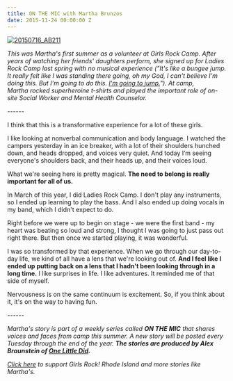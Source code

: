 ```yaml
---
title: ON THE MIC with Martha Brunzos
date: 2015-11-24 00:00:00 Z
---
```


[![20150716_AB211](/uploads/blogposts/20150716_AB211-683x1024.jpg)](http://girlsrockri.org/wp-content/uploads/2015/11/20150716_AB211.jpg)

_This was Martha's first summer as a volunteer at Girls Rock Camp. After years of watching her friends' daughters perform, she signed up for Ladies Rock Camp last spring with no musical experience ("It's like a bungee jump. It really felt like I was standing there going, oh my God, I can't believe I'm doing this. But I'm going to do this. [I'm going to jump.](https://www.youtube.com/watch?v=DglubnqakPo)"). At camp, Martha rocked superheroine t-shirts and played the important role of on-site Social Worker and Mental Health Counselor._

\------

I think that this is a transformative experience for a lot of these girls.

I like looking at nonverbal communication and body language. I watched the campers yesterday in an ice breaker, with a lot of their shoulders hunched down, and heads dropped, and voices very quiet. And today I’m seeing everyone's shoulders back, and their heads up, and their voices loud.

What we're seeing here is pretty magical. **The need to belong is really important for all of us.** 

In March of this year, I did Ladies Rock Camp. I don't play any instruments, so I ended up learning to play the bass. And I also ended up doing vocals in my band, which I didn't expect to do.

Right before we were up to begin on stage - we were the first band - my heart was beating so loud and strong, I thought I was going to just pass out right there. But then once we started playing, it was wonderful.

I was so transformed by that experience. When we go through our day-to-day life, we kind of all have a lens that we're looking out of. **And I feel like I ended up putting back on a lens that I hadn't been looking through in a long time.** I like surprises in life. I like adventures. It reminded me of that side of myself.

Nervousness is on the same continuum is excitement. So, if you think about it, it's on the way to having fun.

\------

_Martha's story is part of a weekly series called **ON THE MIC** that shares voices and faces from camp this summer. _A new story will be posted every Tuesday through the end of the year. __The stories are produced by Alex Braunstein of [One Little Did](http://www.onelittledidstories.com/).____

_[Click here](https://www.razoo.com/story/Girls-Rock-Rhode-Island) to support Girls Rock! Rhode Island and more stories like Martha's._
